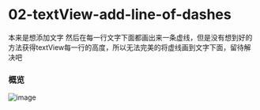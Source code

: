 # 02-textView-add-line-of-dashes
本来是想添加文字 然后在每一行文字下面都画出来一条虚线，但是没有想到好的方法获得textView每一行的高度，所以无法完美的将虚线画到文字下面，留待解决吧
### 概览
![image](http://www.cnblogs.com/images/cnblogs_com/XXxiaotaiyang/763926/t_textView%20line%20of%20dashes.gif)
